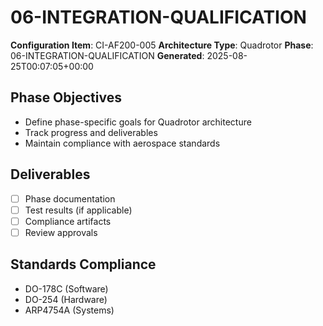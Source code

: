 # 06-INTEGRATION-QUALIFICATION

**Configuration Item**: CI-AF200-005
**Architecture Type**: Quadrotor
**Phase**: 06-INTEGRATION-QUALIFICATION
**Generated**: 2025-08-25T00:07:05+00:00

## Phase Objectives
- Define phase-specific goals for Quadrotor architecture
- Track progress and deliverables
- Maintain compliance with aerospace standards

## Deliverables
- [ ] Phase documentation
- [ ] Test results (if applicable)
- [ ] Compliance artifacts
- [ ] Review approvals

## Standards Compliance
- DO-178C (Software)
- DO-254 (Hardware)
- ARP4754A (Systems)
